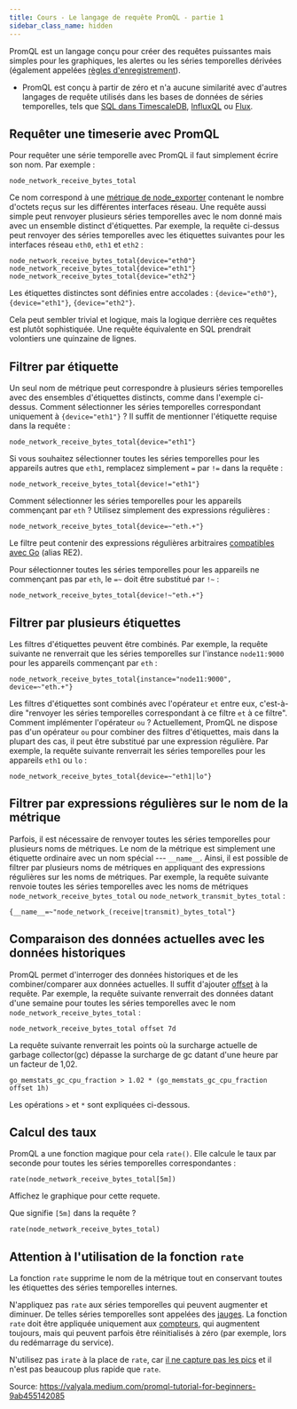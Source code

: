 ```yaml
---
title: Cours - Le langage de requête PromQL - partie 1
sidebar_class_name: hidden
---
```


PromQL est un langage conçu pour créer des requêtes puissantes mais simples pour les graphiques, les alertes ou les séries temporelles dérivées (également appelées [règles d'enregistrement](https://prometheus.io/docs/prometheus/latest/configuration/recording_rules/)).

- PromQL est conçu à partir de zéro et n'a aucune similarité avec d'autres langages de requête utilisés dans les bases de données de séries temporelles, tels que [SQL dans TimescaleDB](https://www.timescale.com/), [InfluxQL](https://docs.influxdata.com/influxdb/v1.7/query_language/) ou [Flux](https://github.com/influxdata/flux).

<!-- Cela a permis de créer un langage clair pour les requêtes typiques des bases de données de séries temporelles. -->

## Requêter une timeserie avec PromQL

Pour requêter une série temporelle avec PromQL il faut simplement écrire son nom. Par exemple :

```
node_network_receive_bytes_total
```

Ce nom correspond à une [métrique de node_exporter](https://github.com/prometheus/node_exporter) contenant le nombre d'octets reçus sur les différentes interfaces réseau. Une requête aussi simple peut renvoyer plusieurs séries temporelles avec le nom donné mais avec un ensemble distinct d'étiquettes. Par exemple, la requête ci-dessus peut renvoyer des séries temporelles avec les étiquettes suivantes pour les interfaces réseau `eth0`, `eth1` et `eth2` :

```
node_network_receive_bytes_total{device="eth0"}
node_network_receive_bytes_total{device="eth1"}
node_network_receive_bytes_total{device="eth2"}
```

Les étiquettes distinctes sont définies entre accolades : `{device="eth0"}`, `{device="eth1"}`, `{device="eth2"}`.

Cela peut sembler trivial et logique, mais la logique derrière ces requêtes est plutôt sophistiquée. Une requête équivalente en SQL prendrait volontiers une quinzaine de lignes.

## Filtrer par étiquette

Un seul nom de métrique peut correspondre à plusieurs séries temporelles avec des ensembles d'étiquettes distincts, comme dans l'exemple ci-dessus. Comment sélectionner les séries temporelles correspondant uniquement à `{device="eth1"}` ? Il suffit de mentionner l'étiquette requise dans la requête :

```
node_network_receive_bytes_total{device="eth1"}
```

Si vous souhaitez sélectionner toutes les séries temporelles pour les appareils autres que `eth1`, remplacez simplement `=` par `!=` dans la requête :

```
node_network_receive_bytes_total{device!="eth1"}
```

Comment sélectionner les séries temporelles pour les appareils commençant par `eth` ? Utilisez simplement des expressions régulières :

```
node_network_receive_bytes_total{device=~"eth.+"}
```

Le filtre peut contenir des expressions régulières arbitraires [compatibles avec Go](https://golang.org/pkg/regexp/) (alias RE2).

Pour sélectionner toutes les séries temporelles pour les appareils ne commençant pas par `eth`, le `=~` doit être substitué par `!~` :

```
node_network_receive_bytes_total{device!~"eth.+"}
```

## Filtrer par plusieurs étiquettes

Les filtres d'étiquettes peuvent être combinés. Par exemple, la requête suivante ne renverrait que les séries temporelles sur l'instance `node11:9000` pour les appareils commençant par `eth` :

```
node_network_receive_bytes_total{instance="node11:9000", device=~"eth.+"}
```

Les filtres d'étiquettes sont combinés avec l'opérateur `et` entre eux, c'est-à-dire "renvoyer les séries temporelles correspondant à ce filtre `et` à ce filtre". Comment implémenter l'opérateur `ou` ? Actuellement, PromQL ne dispose pas d'un opérateur `ou` pour combiner des filtres d'étiquettes, mais dans la plupart des cas, il peut être substitué par une expression régulière. Par exemple, la requête suivante renverrait les séries temporelles pour les appareils `eth1` ou `lo` :

```
node_network_receive_bytes_total{device=~"eth1|lo"}
```

## Filtrer par expressions régulières sur le nom de la métrique

Parfois, il est nécessaire de renvoyer toutes les séries temporelles pour plusieurs noms de métriques. Le nom de la métrique est simplement une étiquette ordinaire avec un nom spécial --- `__name__`. Ainsi, il est possible de filtrer par plusieurs noms de métriques en appliquant des expressions régulières sur les noms de métriques. Par exemple, la requête suivante renvoie toutes les séries temporelles avec les noms de métriques `node_network_receive_bytes_total` ou `node_network_transmit_bytes_total` :

```
{__name__=~"node_network_(receive|transmit)_bytes_total"}
```

## Comparaison des données actuelles avec les données historiques

PromQL permet d'interroger des données historiques et de les combiner/comparer aux données actuelles. Il suffit d'ajouter [offset](https://prometheus.io/docs/prometheus/latest/querying/basics/#offset-modifier) à la requête. Par exemple, la requête suivante renverrait des données datant d'une semaine pour toutes les séries temporelles avec le nom `node_network_receive_bytes_total` :

```
node_network_receive_bytes_total offset 7d
```

La requête suivante renverrait les points où la surcharge actuelle de garbage collector(gc) dépasse la surcharge de gc datant d'une heure par un facteur de 1,02.

```
go_memstats_gc_cpu_fraction > 1.02 * (go_memstats_gc_cpu_fraction offset 1h)
```

Les opérations `>` et `*` sont expliquées ci-dessous.

## Calcul des taux

<!-- Les lecteurs attentifs ont peut-être remarqué que [Grafana](http://docs.grafana.org/features/datasources/prometheus/) dessine des lignes constamment croissantes pour toutes les requêtes ci-dessus : -->

<!-- ![Image](../assets/images/prometheus/prom1.webp) -->

<!-- L'utilité de ces graphiques est proche de zéro, car ils montrent des valeurs de compteur constamment croissantes difficiles à interpréter, alors que nous avons besoin de graphiques pour la bande passante réseau --- voir MB/s à gauche du graphique. -->

PromQL a une fonction magique pour cela `rate()`. Elle calcule le taux par seconde pour toutes les séries temporelles correspondantes :

```
rate(node_network_receive_bytes_total[5m])
```

Affichez le graphique pour cette requete.

<!-- ![Image](../assets/images/prometheus/prom2.webp) -->

Que signifie `[5m]` dans la requête ?

<!-- Il s'agit de la durée (`d`) --- 5 minutes dans notre cas --- à prendre en compte lors du calcul du taux par seconde pour chaque point du graphique. Le calcul simplifié du taux pour chaque point ressemble à `(Vcurr-Vprev)/(Tcurr-Tprev)`, où `Vcurr` est la valeur au point actuel --- `Tcurr`, `Vprev` est la valeur au point `Tprev=Tcurr-d`. -->

<!-- Si cela semble trop compliqué, il suffit de se rappeler --- une valeur `d` plus élevée lisse le graphique, tandis qu'une valeur `d` plus faible donne plus de précision mais aussi plus de bruit au graphique.  -->

```
rate(node_network_receive_bytes_total)
```

## Attention à l'utilisation de la fonction `rate`

La fonction `rate` supprime le nom de la métrique tout en conservant toutes les étiquettes des séries temporelles internes.

N'appliquez pas `rate` aux séries temporelles qui peuvent augmenter et diminuer. De telles séries temporelles sont appelées des [jauges](https://prometheus.io/docs/concepts/metric_types/#gauge). La fonction `rate` doit être appliquée uniquement aux [compteurs](https://prometheus.io/docs/concepts/metric_types/#counter), qui augmentent toujours, mais qui peuvent parfois être réinitialisés à zéro (par exemple, lors du redémarrage du service).

N'utilisez pas `irate` à la place de `rate`, car [il ne capture pas les pics](https://medium.com/@valyala/why-irate-from-prometheus-doesnt-capture-spikes-45f9896d7832) et il n'est pas beaucoup plus rapide que `rate`.


Source: https://valyala.medium.com/promql-tutorial-for-beginners-9ab455142085